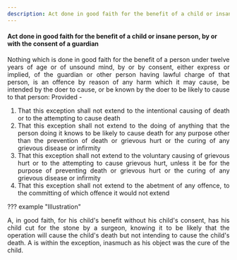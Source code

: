```yaml
---
description: Act done in good faith for the benefit of a child or insane person, by or with the consent of a guardian
---
```


#### Act done in good faith for the benefit of a child or insane person, by or with the consent of a guardian
<div style="text-align: justify">

Nothing which is done in good faith for the benefit of a person under twelve years of age or of unsound mind, by or by consent, either express or implied, of the guardian or other person having lawful charge of that person, is an offence by reason of any harm which it may cause, be intended by the doer to cause, or be known by the doer to be likely to cause to that person: Provided -

</div>

1. <div style="text-align: justify"> That this exception shall not extend to the intentional causing of death or to the attempting to cause death </div>
2. <div style="text-align: justify"> That this exception shall not extend to the doing of anything that the person doing it knows to be likely to cause death for any purpose other than the prevention of death or grievous hurt or the curing of any grievous disease or infirmity </div>
3. <div style="text-align: justify"> That this exception shall not extend to the voluntary causing of grievous hurt or to the attempting to cause grievous hurt, unless it be for the purpose of preventing death or grievous hurt or the curing of any grievous disease or infirmity </div>
4. <div style="text-align: justify"> That this exception shall not extend to the abetment of any offence, to the committing of which offence it would not extend </div>

??? example "Illustration"
    <div style="text-align: justify"> A, in good faith, for his child's benefit without his child's consent, has his child cut for the stone by a surgeon, knowing it to be likely that the operation will cause the child's death but not intending to cause the child's death. A is within the exception, inasmuch as his object was the cure of the child.
